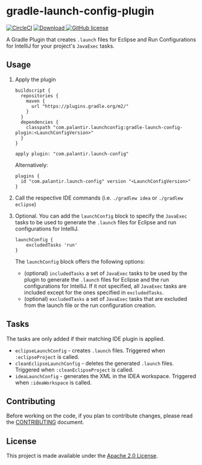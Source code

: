 gradle-launch-config-plugin
===========================
[![CircleCI](https://circleci.com/gh/palantir/gradle-launch-config-plugin.svg?style=svg)](https://circleci.com/gh/palantir/gradle-launch-config-plugin)
[ ![Download](https://api.bintray.com/packages/palantir/releases/gradle-launch-config-plugin/images/download.svg) ](https://bintray.com/palantir/releases/gradle-launch-config-plugin/_latestVersion)
[![GitHub license](https://img.shields.io/badge/license-Apache%202-blue.svg)](https://raw.githubusercontent.com/palantir-baseline/gradle-launch-config-plugin/develop/LICENSE)

A Gradle Plugin that creates `.launch` files for Eclipse and Run Configurations for IntelliJ for your project's
`JavaExec` tasks.

Usage
-----
1. Apply the plugin

    ```
    buildscript {
      repositories {
        maven {
          url "https://plugins.gradle.org/m2/"
        }
      }
      dependencies {
        classpath "com.palantir.launchconfig:gradle-launch-config-plugin:<LaunchConfigVersion>"
      }
    }

    apply plugin: "com.palantir.launch-config"
    ```

    Alternatively:

    ```
    plugins {
      id "com.palantir.launch-config" version "<LaunchConfigVersion>"
    }
    ```
2. Call the respective IDE commands (i.e. `./gradlew idea` or `./gradlew eclipse`)
3. Optional. You can add the `launchConfig` block to specify the `JavaExec` tasks to be used to generate the `.launch`
files for Eclipse and run configurations for IntelliJ.

    ```
    launchConfig {
        excludedTasks 'run'
    }
    ```

    The `launchConfig` block offers the following options:
     * (optional) `includedTasks` a set of `JavaExec` tasks to be used by the plugin to generate the `.launch` files for
     Eclipse and the run configurations for IntelliJ. If it not specified, all `JavaExec` tasks are included except
     for the ones specified in `excludedTasks`.
     * (optional) `excludedTasks` a set of `JavaExec` tasks that are excluded from the launch file or the run configuration
     creation.

Tasks
-----
The tasks are only added if their matching IDE plugin is applied.

- `eclipseLaunchConfig` - creates `.launch` files. Triggered when `:eclipseProject` is called.
- `cleanEclipseLaunchConfig` - deletes the generated `.launch` files. Triggered when `:cleanEclipseProject` is called.
- `ideaLaunchConfig` - generates the XML in the IDEA workspace. Triggered when `:ideaWorkspace` is called.

Contributing
------------
Before working on the code, if you plan to contribute changes, please read the [CONTRIBUTING](CONTRIBUTING.md) document.


License
-------
This project is made available under the [Apache 2.0 License][license].


[license]: http://www.apache.org/licenses/LICENSE-2.0
